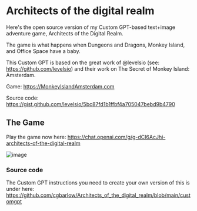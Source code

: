 # Architects of the digital realm
Here's the open source version of my Custom GPT-based text+image adventure game, Architects of the Digital Realm.

The game is what happens when Dungeons and Dragons, Monkey Island, and Office Space have a baby.

This Custom GPT is based on the great work of @levelsio (see: https://github.com/levelsio) and their work on The Secret of Monkey Island: Amsterdam.

Game: https://MonkeyIslandAmsterdam.com

Source code: https://gist.github.com/levelsio/5bc87fd1b1ffbf4a705047bebd9b4790

## The Game
Play the game now here:
https://chat.openai.com/g/g-dCI6AcJhi-architects-of-the-digital-realm

![image](https://github.com/cgbarlow/customgpts/assets/959402/bbc76e75-e54f-4895-8d55-159c7a9823e4)

### Source code
The Custom GPT instructions you need to create your own version of this is under here: 
https://github.com/cgbarlow/Architects_of_the_digital_realm/blob/main/customgpt
